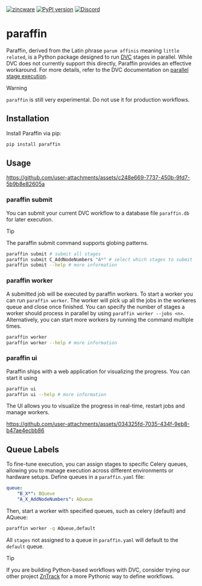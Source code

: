 [![zincware](https://img.shields.io/badge/Powered%20by-zincware-darkcyan)](https://github.com/zincware)
[![PyPI version](https://badge.fury.io/py/paraffin.svg)](https://badge.fury.io/py/paraffin)
[![Discord](https://img.shields.io/discord/1034511611802689557)](https://discord.gg/7ncfwhsnm4)

# paraffin

Paraffin, derived from the Latin phrase `parum affinis` meaning
`little related`, is a Python package designed to run [DVC](https://dvc.org)
stages in parallel. While DVC does not currently support this directly, Paraffin
provides an effective workaround. For more details, refer to the DVC
documentation on
[parallel stage execution](https://dvc.org/doc/command-reference/repro#parallel-stage-execution).

> [!WARNING]
> `paraffin` is still very experimental.
> Do not use it for production workflows.

## Installation

Install Paraffin via pip:

```bash
pip install paraffin
```

## Usage

https://github.com/user-attachments/assets/c248e669-7737-450b-9fd7-5b9b8e82605a

### paraffin submit
You can submit your current DVC workflow to a database file `paraffin.db` for later execution.

> [!TIP]
> The paraffin submit command supports globing patterns.
```bash
paraffin submit # submit all stages
paraffin submit C_AddNodeNumbers "A*" # select which stages to submit
paraffin submit --help # more information
```

### paraffin worker
A submitted job will be executed by paraffin workers.
To start a worker you can run `paraffin worker`.
The worker will pick up all the jobs in the workeres queue and close once finished.
You can specify the number of stages a worker should process in parallel by using `paraffin worker --jobs <n>`.
Alternatively, you can start more workers by running the command multiple times.

```bash
paraffin worker
paraffin worker --help # more information
```

### paraffin ui
Paraffin ships with a web application for visualizing the progress.
You can start it using
```bash
paraffin ui
paraffin ui --help # more information
```
The UI allows you to visualize the progress in real-time, restart jobs and manage workers.

https://github.com/user-attachments/assets/034325fd-7035-434f-9eb8-b47ae4ecbb86

## Queue Labels

To fine-tune execution, you can assign stages to specific Celery queues, allowing you to manage execution across different environments or hardware setups.
Define queues in a `paraffin.yaml` file:

```yaml
queue:
    "B_X*": BQueue
    "A_X_AddNodeNumbers": AQueue
```
Then, start a worker with specified queues, such as celery (default) and AQueue:
```bash
paraffin worker -q AQueue,default
```
All `stages` not assigned to a queue in `paraffin.yaml` will default to the `default` queue.


> [!TIP]
> If you are building Python-based workflows with DVC, consider trying
> our other project [ZnTrack](https://zntrack.readthedocs.io/) for a more
> Pythonic way to define workflows.
